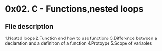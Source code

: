 # 0x02.	C - Functions,nested loops

## File description
 1.Nested loops
 2.Function and how to use functions
 3.Difference between a declaration and a definition of a function
 4.Protoype
 5.Scope of variables
